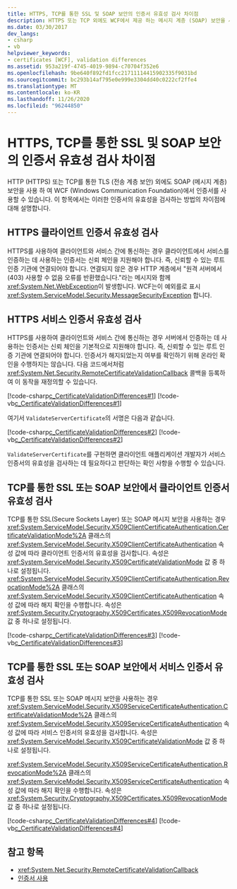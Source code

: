 ```yaml
---
title: HTTPS, TCP를 통한 SSL 및 SOAP 보안의 인증서 유효성 검사 차이점
description: HTTPS 또는 TCP 외에도 WCF에서 제공 하는 메시지 계층 (SOAP) 보안을 사용 하는 인증서와 WCF가 이러한 인증서의 유효성을 검사 하는 방법에 대해 알아봅니다.
ms.date: 03/30/2017
dev_langs:
- csharp
- vb
helpviewer_keywords:
- certificates [WCF], validation differences
ms.assetid: 953a219f-4745-4019-9894-c70704f352e6
ms.openlocfilehash: 9be640f892fd1fcc21711114415902335f9031bd
ms.sourcegitcommit: bc293b14af795e0e999e3304dd40c0222cf2ffe4
ms.translationtype: MT
ms.contentlocale: ko-KR
ms.lasthandoff: 11/26/2020
ms.locfileid: "96244850"
---
```

# <a name="certificate-validation-differences-between-https-ssl-over-tcp-and-soap-security"></a>HTTPS, TCP를 통한 SSL 및 SOAP 보안의 인증서 유효성 검사 차이점

HTTP (HTTPS) 또는 TCP를 통한 TLS (전송 계층 보안) 외에도 SOAP (메시지 계층) 보안을 사용 하 여 WCF (Windows Communication Foundation)에서 인증서를 사용할 수 있습니다. 이 항목에서는 이러한 인증서의 유효성을 검사하는 방법의 차이점에 대해 설명합니다.  
  
## <a name="validation-of-https-client-certificates"></a>HTTPS 클라이언트 인증서 유효성 검사  

 HTTPS를 사용하여 클라이언트와 서비스 간에 통신하는 경우 클라이언트에서 서비스를 인증하는 데 사용하는 인증서는 신뢰 체인을 지원해야 합니다. 즉, 신뢰할 수 있는 루트 인증 기관에 연결되어야 합니다. 연결되지 않은 경우 HTTP 계층에서 "원격 서버에서 (403) 사용할 수 없음 오류를 반환했습니다."라는 메시지와 함께 <xref:System.Net.WebException>이 발생합니다. WCF는이 예외를로 표시 <xref:System.ServiceModel.Security.MessageSecurityException> 합니다.  
  
## <a name="validation-of-https-service-certificates"></a>HTTPS 서비스 인증서 유효성 검사  

 HTTPS를 사용하여 클라이언트와 서비스 간에 통신하는 경우 서버에서 인증하는 데 사용하는 인증서는 신뢰 체인을 기본적으로 지원해야 합니다. 즉, 신뢰할 수 있는 루트 인증 기관에 연결되어야 합니다. 인증서가 해지되었는지 여부를 확인하기 위해 온라인 확인을 수행하지는 않습니다. 다음 코드에서처럼 <xref:System.Net.Security.RemoteCertificateValidationCallback> 콜백을 등록하여 이 동작을 재정의할 수 있습니다.  
  
 [!code-csharp[c_CertificateValidationDifferences#1](../../../../samples/snippets/csharp/VS_Snippets_CFX/c_certificatevalidationdifferences/cs/source.cs#1)]
 [!code-vb[c_CertificateValidationDifferences#1](../../../../samples/snippets/visualbasic/VS_Snippets_CFX/c_certificatevalidationdifferences/vb/source.vb#1)]  
  
 여기서 `ValidateServerCertificate`의 서명은 다음과 같습니다.  
  
 [!code-csharp[c_CertificateValidationDifferences#2](../../../../samples/snippets/csharp/VS_Snippets_CFX/c_certificatevalidationdifferences/cs/source.cs#2)]
 [!code-vb[c_CertificateValidationDifferences#2](../../../../samples/snippets/visualbasic/VS_Snippets_CFX/c_certificatevalidationdifferences/vb/source.vb#2)]  
  
 `ValidateServerCertificate`를 구현하면 클라이언트 애플리케이션 개발자가 서비스 인증서의 유효성을 검사하는 데 필요하다고 판단하는 확인 사항을 수행할 수 있습니다.  
  
## <a name="validation-of-client-certificates-in-ssl-over-tcp-or-soap-security"></a>TCP를 통한 SSL 또는 SOAP 보안에서 클라이언트 인증서 유효성 검사  

 TCP를 통한 SSL(Secure Sockets Layer) 또는 SOAP 메시지 보안을 사용하는 경우 <xref:System.ServiceModel.Security.X509ClientCertificateAuthentication.CertificateValidationMode%2A> 클래스의 <xref:System.ServiceModel.Security.X509ClientCertificateAuthentication> 속성 값에 따라 클라이언트 인증서의 유효성을 검사합니다. 속성은 <xref:System.ServiceModel.Security.X509CertificateValidationMode> 값 중 하나로 설정됩니다. <xref:System.ServiceModel.Security.X509ClientCertificateAuthentication.RevocationMode%2A> 클래스의 <xref:System.ServiceModel.Security.X509ClientCertificateAuthentication> 속성 값에 따라 해지 확인을 수행합니다. 속성은 <xref:System.Security.Cryptography.X509Certificates.X509RevocationMode> 값 중 하나로 설정됩니다.  
  
 [!code-csharp[c_CertificateValidationDifferences#3](../../../../samples/snippets/csharp/VS_Snippets_CFX/c_certificatevalidationdifferences/cs/source.cs#3)]
 [!code-vb[c_CertificateValidationDifferences#3](../../../../samples/snippets/visualbasic/VS_Snippets_CFX/c_certificatevalidationdifferences/vb/source.vb#3)]  
  
## <a name="validation-of-service-certificate-in-ssl-over-tcp-and-soap-security"></a>TCP를 통한 SSL 또는 SOAP 보안에서 서비스 인증서 유효성 검사  

 TCP를 통한 SSL 또는 SOAP 메시지 보안을 사용하는 경우 <xref:System.ServiceModel.Security.X509ServiceCertificateAuthentication.CertificateValidationMode%2A> 클래스의 <xref:System.ServiceModel.Security.X509ServiceCertificateAuthentication> 속성 값에 따라 서비스 인증서의 유효성을 검사합니다. 속성은 <xref:System.ServiceModel.Security.X509CertificateValidationMode> 값 중 하나로 설정됩니다.  
  
 <xref:System.ServiceModel.Security.X509ServiceCertificateAuthentication.RevocationMode%2A> 클래스의 <xref:System.ServiceModel.Security.X509ServiceCertificateAuthentication> 속성 값에 따라 해지 확인을 수행합니다. 속성은 <xref:System.Security.Cryptography.X509Certificates.X509RevocationMode> 값 중 하나로 설정됩니다.  
  
 [!code-csharp[c_CertificateValidationDifferences#4](../../../../samples/snippets/csharp/VS_Snippets_CFX/c_certificatevalidationdifferences/cs/source.cs#4)]
 [!code-vb[c_CertificateValidationDifferences#4](../../../../samples/snippets/visualbasic/VS_Snippets_CFX/c_certificatevalidationdifferences/vb/source.vb#4)]  
  
## <a name="see-also"></a>참고 항목

- <xref:System.Net.Security.RemoteCertificateValidationCallback>
- [인증서 사용](working-with-certificates.md)
